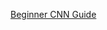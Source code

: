 [Beginner CNN Guide](https://medium.com/@habibeternal/binary-image-classification-using-resnet50-743166d67647)